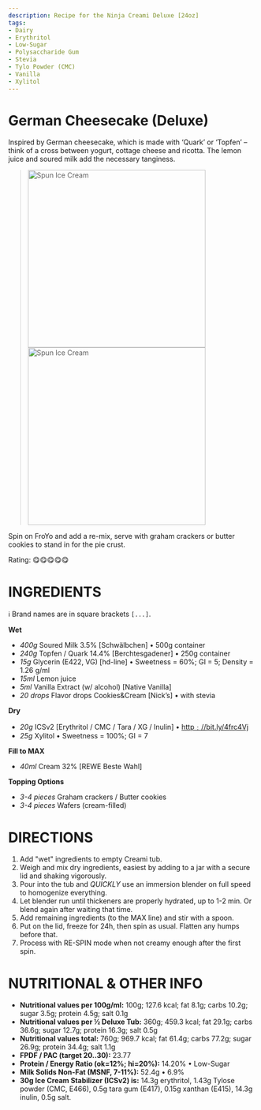 ```yaml
---
description: Recipe for the Ninja Creami Deluxe [24oz]
tags:
- Dairy
- Erythritol
- Low-Sugar
- Polysaccharide Gum
- Stevia
- Tylo Powder (CMC)
- Vanilla
- Xylitol
---
```

# German Cheesecake (Deluxe)

Inspired by German cheesecake, which is made with ‘Quark’ or ‘Topfen’
– think of a cross between yogurt, cottage cheese and ricotta.
The lemon juice and soured milk add the necessary tanginess.

> <img width=360 alt="Spun Ice Cream" src="https://github.com/jhermann/ice-creamery/blob/main/recipes/German%20Cheesecake%20(Deluxe)/german-cheesecake_2024-12-18_1.jpg?raw=true" /> <img width=360 alt="Spun Ice Cream" src="https://github.com/jhermann/ice-creamery/blob/main/recipes/German%20Cheesecake%20(Deluxe)/german-cheesecake_2024-12-18_2.jpg?raw=true" />

Spin on FroYo and add a re-mix,
serve with graham crackers or butter cookies to stand in for the pie crust.

Rating: 😋😋😋😋😋

# INGREDIENTS

ℹ️ Brand names are in square brackets `[...]`.

**Wet**

  - _400g_ Soured Milk 3.5% [Schwälbchen] • 500g container
  - _240g_ Topfen / Quark 14.4% [Berchtesgadener] • 250g container
  - _15g_ Glycerin (E422, VG) [hd-line] • Sweetness = 60%; GI = 5; Density = 1.26 g/ml
  - _15ml_ Lemon juice
  - _5ml_ Vanilla Extract (w/ alcohol) [Native Vanilla]
  - _20 drops_ Flavor drops Cookies&Cream [Nick’s] • with stevia

**Dry**

  - _20g_ ICSv2 [Erythritol / CMC / Tara / XG / Inulin] • [http﹕//bit.ly/4frc4Vj](https://github.com/jhermann/ice-creamery/tree/main/recipes/Ice%20Cream%20Stabilizer%20%28ICS%29)
  - _25g_ Xylitol • Sweetness = 100%; GI = 7

**Fill to MAX**

  - _40ml_ Cream 32% [REWE Beste Wahl]

**Topping Options**

  - _3-4 pieces_ Graham crackers / Butter cookies
  - _3-4 pieces_ Wafers (cream-filled)

# DIRECTIONS

 1. Add "wet" ingredients to empty Creami tub.
 1. Weigh and mix dry ingredients, easiest by adding to a jar with a secure lid and shaking vigorously.
 1. Pour into the tub and *QUICKLY* use an immersion blender on full speed to homogenize everything.
 1. Let blender run until thickeners are properly hydrated, up to 1-2 min. Or blend again after waiting that time.
 1. Add remaining ingredients (to the MAX line) and stir with a spoon.
 1. Put on the lid, freeze for 24h, then spin as usual. Flatten any humps before that.
 1. Process with RE-SPIN mode when not creamy enough after the first spin.

# NUTRITIONAL & OTHER INFO
- **Nutritional values per 100g/ml:** 100g; 127.6 kcal; fat 8.1g; carbs 10.2g; sugar 3.5g; protein 4.5g; salt 0.1g
- **Nutritional values per ½ Deluxe Tub:** 360g; 459.3 kcal; fat 29.1g; carbs 36.6g; sugar 12.7g; protein 16.3g; salt 0.5g
- **Nutritional values total:** 760g; 969.7 kcal; fat 61.4g; carbs 77.2g; sugar 26.9g; protein 34.4g; salt 1.1g
- **FPDF / PAC (target 20..30):** 23.77
- **Protein / Energy Ratio (ok=12%; hi=20%):** 14.20% • Low-Sugar
- **Milk Solids Non-Fat (MSNF, 7-11%):** 52.4g • 6.9%
- **30g Ice Cream Stabilizer (ICSv2) is:** 14.3g erythritol, 1.43g Tylose powder (CMC, E466), 
0.5g tara gum (E417), 0.15g xanthan (E415),
14.3g inulin, 0.5g salt.
